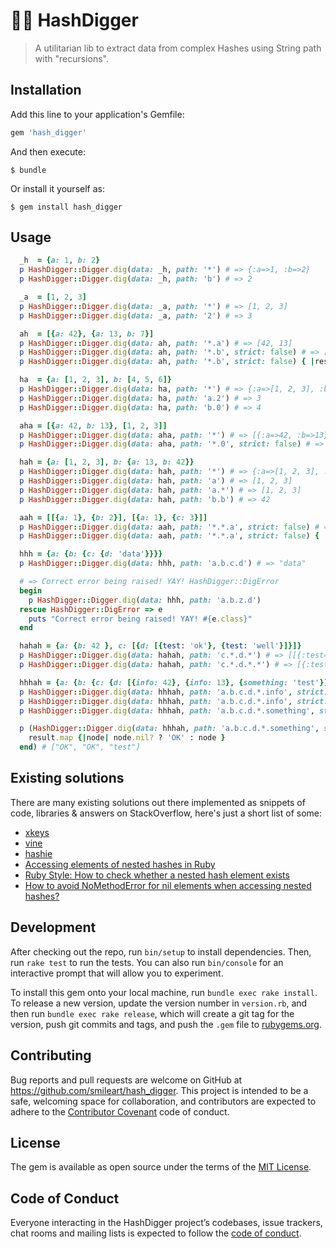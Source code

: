 # 👷‍🕳 HashDigger

> A utilitarian lib to extract data from complex Hashes using String path with "recursions".

## Installation

Add this line to your application's Gemfile:

```ruby
gem 'hash_digger'
```

And then execute:

    $ bundle

Or install it yourself as:

    $ gem install hash_digger

## Usage

````ruby
  _h  = {a: 1, b: 2}
  p HashDigger::Digger.dig(data: _h, path: '*') # => {:a=>1, :b=>2}
  p HashDigger::Digger.dig(data: _h, path: 'b') # => 2

  _a  = [1, 2, 3]
  p HashDigger::Digger.dig(data: _a, path: '*') # => [1, 2, 3]
  p HashDigger::Digger.dig(data: _a, path: '2') # => 3

  ah  = [{a: 42}, {a: 13, b: 7}]
  p HashDigger::Digger.dig(data: ah, path: '*.a') # => [42, 13]
  p HashDigger::Digger.dig(data: ah, path: '*.b', strict: false) # => [nil, 7]
  p HashDigger::Digger.dig(data: ah, path: '*.b', strict: false) { |result| result.compact } # => [7]

  ha  = {a: [1, 2, 3], b: [4, 5, 6]}
  p HashDigger::Digger.dig(data: ha, path: '*') # => {:a=>[1, 2, 3], :b=>[4, 5, 6]}
  p HashDigger::Digger.dig(data: ha, path: 'a.2') # => 3
  p HashDigger::Digger.dig(data: ha, path: 'b.0') # => 4

  aha = [{a: 42, b: 13}, [1, 2, 3]]
  p HashDigger::Digger.dig(data: aha, path: '*') # => [{:a=>42, :b=>13}, [1, 2, 3]]
  p HashDigger::Digger.dig(data: aha, path: '*.0', strict: false) # => [nil, 1]

  hah = {a: [1, 2, 3], b: {a: 13, b: 42}}
  p HashDigger::Digger.dig(data: hah, path: '*') # => {:a=>[1, 2, 3], :b=>{:a=>13, :b=>42}}
  p HashDigger::Digger.dig(data: hah, path: 'a') # => [1, 2, 3]
  p HashDigger::Digger.dig(data: hah, path: 'a.*') # => [1, 2, 3]
  p HashDigger::Digger.dig(data: hah, path: 'b.b') # => 42

  aah = [[{a: 1}, {b: 2}], [{a: 1}, {c: 3}]]
  p HashDigger::Digger.dig(data: aah, path: '*.*.a', strict: false) # => [1, nil, 1, nil]
  p HashDigger::Digger.dig(data: aah, path: '*.*.a', strict: false) { |result| result.compact } # => [1, 1]

  hhh = {a: {b: {c: {d: 'data'}}}}
  p HashDigger::Digger.dig(data: hhh, path: 'a.b.c.d') # => "data"

  # => Correct error being raised! YAY! HashDigger::DigError
  begin
    p HashDigger::Digger.dig(data: hhh, path: 'a.b.z.d')
  rescue HashDigger::DigError => e
    puts "Correct error being raised! YAY! #{e.class}"
  end

  hahah = {a: {b: 42 }, c: [{d: [{test: 'ok'}, {test: 'well'}]}]}
  p HashDigger::Digger.dig(data: hahah, path: 'c.*.d.*') # => [[{:test=>"ok"}, {:test=>"well"}]]
  p HashDigger::Digger.dig(data: hahah, path: 'c.*.d.*.*') # => [{:test=>"ok"}, {:test=>"well"}]

  hhhah = {a: {b: {c: {d: [{info: 42}, {info: 13}, {something: 'test'}]}}}}
  p HashDigger::Digger.dig(data: hhhah, path: 'a.b.c.d.*.info', strict: false) # => [42, 13, nil]
  p HashDigger::Digger.dig(data: hhhah, path: 'a.b.c.d.*.info', strict: false, default: '<ERROR>') # => [42, 13, "<ERROR>"]
  p HashDigger::Digger.dig(data: hhhah, path: 'a.b.c.d.*.something', strict: false) # [nil, nil, "test"]

  p (HashDigger::Digger.dig(data: hhhah, path: 'a.b.c.d.*.something', strict: false) do |result|
    result.map {|node| node.nil? ? 'OK' : node }
  end) # ["OK", "OK", "test"]
````

## Existing solutions

There are many existing solutions out there implemented as snippets of code, libraries & answers on StackOverflow, here's just a short list of some:

* [xkeys](https://rubygems.org/gems/xkeys)
* [vine](https://github.com/chengguangnan/vine)
* [hashie](https://github.com/hashie/hashie)
* [Accessing elements of nested hashes in Ruby](https://stackoverflow.com/questions/5544858/accessing-elements-of-nested-hashes-in-ruby)
* [Ruby Style: How to check whether a nested hash element exists](https://stackoverflow.com/questions/1820451/ruby-style-how-to-check-whether-a-nested-hash-element-exists)
* [How to avoid NoMethodError for nil elements when accessing nested hashes?](https://stackoverflow.com/questions/20126592/how-to-avoid-nomethoderror-for-nil-elements-when-accessing-nested-hashes)

## Development

After checking out the repo, run `bin/setup` to install dependencies. Then, run `rake test` to run the tests. You can also run `bin/console` for an interactive prompt that will allow you to experiment.

To install this gem onto your local machine, run `bundle exec rake install`. To release a new version, update the version number in `version.rb`, and then run `bundle exec rake release`, which will create a git tag for the version, push git commits and tags, and push the `.gem` file to [rubygems.org](https://rubygems.org).

## Contributing

Bug reports and pull requests are welcome on GitHub at https://github.com/smileart/hash_digger. This project is intended to be a safe, welcoming space for collaboration, and contributors are expected to adhere to the [Contributor Covenant](http://contributor-covenant.org) code of conduct.

## License

The gem is available as open source under the terms of the [MIT License](https://opensource.org/licenses/MIT).

## Code of Conduct

Everyone interacting in the HashDigger project’s codebases, issue trackers, chat rooms and mailing lists is expected to follow the [code of conduct](https://github.com/smileart/hash_digger/blob/master/CODE_OF_CONDUCT.md).
